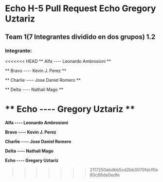# Echo H-5 Pull Request Echo Gregory Uztariz 

## Team 1(7 Integrantes dividido en dos grupos) 1.2

### Integrante:

<<<<<<< HEAD
** Alfa    ---- Leonardo Ambrosioni ** 

** Bravo   ---- Kevin J. Perez **

** Charlie ---- Jose Daniel Romero **

** Delta   ---- Nathali Mago **

** Echo    ---- Gregory Uztariz **
=======
**Alfa    ---- Leonardo Ambrosioni** 

**Bravo   ---- Kevin J. Perez**

**Charlie ---- Jose Daniel Romero**

**Delta   ---- Nathali Mago**

**Echo    ---- Gregory Uztariz**


>>>>>>> 2117250abdbb5cd2bb3070fdcf0e60c66de0edfe
